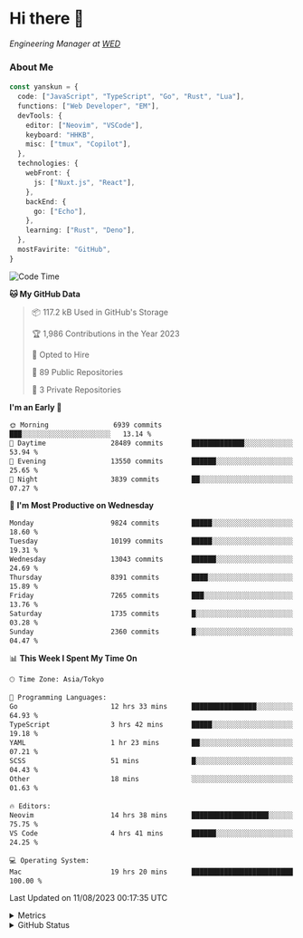 # Hi there&nbsp;:wave:

<!-- ![Alt text](https://spotify-recently-played-readme.vercel.app/api?user=31kynbuubkiu3r4qh4hjuaglhfay) -->

_Engineering Manager at [WED](https://github.com/wedinc)_

### About Me

```ts
const yanskun = {
  code: ["JavaScript", "TypeScript", "Go", "Rust", "Lua"],
  functions: ["Web Developer", "EM"],
  devTools: {
    editor: ["Neovim", "VSCode"],
    keyboard: "HHKB",
    misc: ["tmux", "Copilot"],
  },
  technologies: {
    webFront: {
      js: ["Nuxt.js", "React"],
    },
    backEnd: {
      go: ["Echo"],
    },
    learning: ["Rust", "Deno"],
  },
  mostFavirite: "GitHub",
}
```

<!--START_SECTION:waka-->
![Code Time](http://img.shields.io/badge/Code%20Time-428%20hrs%203%20mins-blue)

**🐱 My GitHub Data** 

> 📦 117.2 kB Used in GitHub's Storage 
 > 
> 🏆 1,986 Contributions in the Year 2023
 > 
> 💼 Opted to Hire
 > 
> 📜 89 Public Repositories 
 > 
> 🔑 3 Private Repositories 
 > 
**I'm an Early 🐤** 

```text
🌞 Morning                6939 commits        ███░░░░░░░░░░░░░░░░░░░░░░   13.14 % 
🌆 Daytime                28489 commits       █████████████░░░░░░░░░░░░   53.94 % 
🌃 Evening                13550 commits       ██████░░░░░░░░░░░░░░░░░░░   25.65 % 
🌙 Night                  3839 commits        ██░░░░░░░░░░░░░░░░░░░░░░░   07.27 % 
```
📅 **I'm Most Productive on Wednesday** 

```text
Monday                   9824 commits        █████░░░░░░░░░░░░░░░░░░░░   18.60 % 
Tuesday                  10199 commits       █████░░░░░░░░░░░░░░░░░░░░   19.31 % 
Wednesday                13043 commits       ██████░░░░░░░░░░░░░░░░░░░   24.69 % 
Thursday                 8391 commits        ████░░░░░░░░░░░░░░░░░░░░░   15.89 % 
Friday                   7265 commits        ███░░░░░░░░░░░░░░░░░░░░░░   13.76 % 
Saturday                 1735 commits        █░░░░░░░░░░░░░░░░░░░░░░░░   03.28 % 
Sunday                   2360 commits        █░░░░░░░░░░░░░░░░░░░░░░░░   04.47 % 
```


📊 **This Week I Spent My Time On** 

```text
🕑︎ Time Zone: Asia/Tokyo

💬 Programming Languages: 
Go                       12 hrs 33 mins      ████████████████░░░░░░░░░   64.93 % 
TypeScript               3 hrs 42 mins       █████░░░░░░░░░░░░░░░░░░░░   19.18 % 
YAML                     1 hr 23 mins        ██░░░░░░░░░░░░░░░░░░░░░░░   07.21 % 
SCSS                     51 mins             █░░░░░░░░░░░░░░░░░░░░░░░░   04.43 % 
Other                    18 mins             ░░░░░░░░░░░░░░░░░░░░░░░░░   01.63 % 

🔥 Editors: 
Neovim                   14 hrs 38 mins      ███████████████████░░░░░░   75.75 % 
VS Code                  4 hrs 41 mins       ██████░░░░░░░░░░░░░░░░░░░   24.25 % 

💻 Operating System: 
Mac                      19 hrs 20 mins      █████████████████████████   100.00 % 
```


 Last Updated on 11/08/2023 00:17:35 UTC
<!--END_SECTION:waka-->

<details>
  <summary>Metrics</summary>
  <img src="https://github.com/yanskun/yanskun/blob/main/github-metrics.svg" alt="Metrics">
</details>

<details>
  <summary>GitHub Status</summary>
  <picture>
    <source media="(prefers-color-scheme: dark)" srcset="https://raw.githubusercontent.com/yanskun/yanskun/master/profile-summary-card-output/nord_dark/0-profile-details.svg">
   <img src="https://raw.githubusercontent.com/yanskun/yanskun/master/profile-summary-card-output/default/0-profile-details.svg">
  </picture>
  <br>
  <picture>
    <source media="(prefers-color-scheme: dark)" srcset="https://raw.githubusercontent.com/yanskun/yanskun/master/profile-summary-card-output/nord_dark/1-repos-per-language.svg">
   <img src="https://raw.githubusercontent.com/yanskun/yanskun/master/profile-summary-card-output/default/1-repos-per-language.svg">
  </picture>
  <picture>
    <source media="(prefers-color-scheme: dark)" srcset="https://raw.githubusercontent.com/yanskun/yanskun/master/profile-summary-card-output/nord_dark/2-most-commit-language.svg">
   <img src="https://raw.githubusercontent.com/yanskun/yanskun/master/profile-summary-card-output/default/2-most-commit-language.svg">
  </picture>
  <br>
  <picture>
    <source media="(prefers-color-scheme: dark)" srcset="https://raw.githubusercontent.com/yanskun/yanskun/master/profile-summary-card-output/nord_dark/3-stats.svg">
   <img src="https://raw.githubusercontent.com/yanskun/yanskun/master/profile-summary-card-output/default/3-stats.svg">
  </picture>
  <picture>
    <source media="(prefers-color-scheme: dark)" srcset="https://raw.githubusercontent.com/yanskun/yanskun/master/profile-summary-card-output/nord_dark/4-productive-time.svg">
   <img src="https://raw.githubusercontent.com/yanskun/yanskun/master/profile-summary-card-output/default/4-productive-time.svg">
  </picture>
</details>
